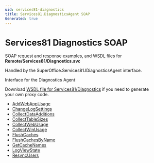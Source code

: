 ```yaml
---
uid: services81-diagnostics
title: Services81.DiagnosticsAgent SOAP
Generated: true
---
```


# Services81 Diagnostics SOAP

SOAP request and response examples, and WSDL files for **Remote/Services81/Diagnostics.svc**

Handled by the <see cref="T:SuperOffice.Services81.IDiagnosticsAgent">SuperOffice.Services81.IDiagnosticsAgent</see> interface.

Interface for the Diagnostics Agent

Download [WSDL file for Services81/Diagnostics](../Services81-Diagnostics.md) if you need to generate your own proxy code.

* [AddWebAppUsage](AddWebAppUsage.md)
* [ChangeLogSettings](ChangeLogSettings.md)
* [CollectDataAdditions](CollectDataAdditions.md)
* [CollectTableSizes](CollectTableSizes.md)
* [CollectWebUsage](CollectWebUsage.md)
* [CollectWinUsage](CollectWinUsage.md)
* [FlushCaches](FlushCaches.md)
* [FlushCachesByName](FlushCachesByName.md)
* [GetCacheNames](GetCacheNames.md)
* [LogViewState](LogViewState.md)
* [ResyncUsers](ResyncUsers.md)

